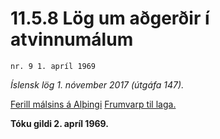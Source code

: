 # 11.5.8 Lög um aðgerðir í atvinnumálum

`nr. 9 1. apríl 1969`

_Íslensk lög 1. nóvember 2017 (útgáfa 147)._

[Ferill málsins á Alþingi](https://www.althingi.is/thingstorf/thingmalalistar-eftir-thingum/ferill/?ltg=89&mnr=191)
[Frumvarp til laga.](https://www.althingi.is/altext/89/s/pdf/0383.pdf)

**Tóku gildi 2. apríl 1969.**

